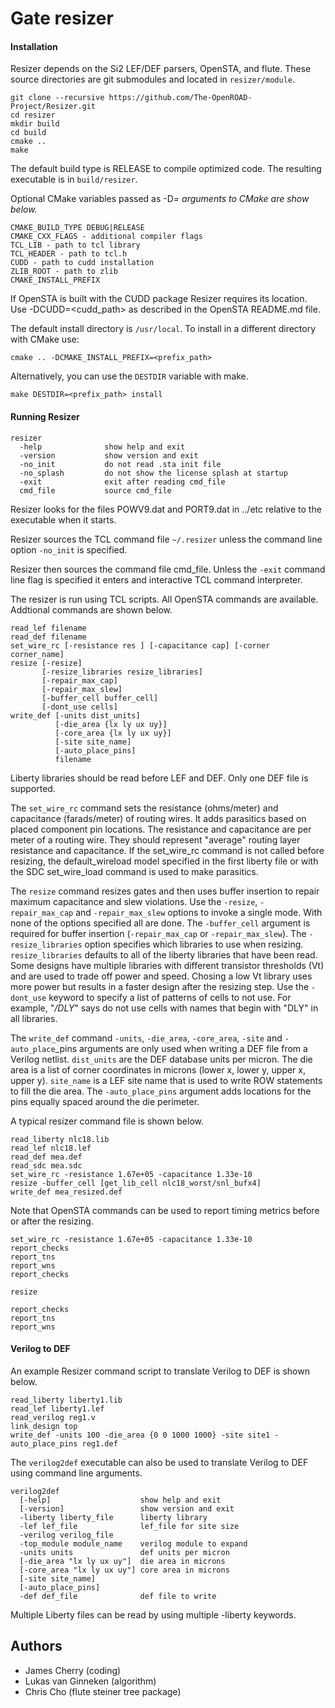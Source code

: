 # Gate resizer

#### Installation

Resizer depends on the Si2 LEF/DEF parsers, OpenSTA, and flute. These
source directories are git submodules and located in `resizer/module`.

```
git clone --recursive https://github.com/The-OpenROAD-Project/Resizer.git
cd resizer
mkdir build
cd build
cmake ..
make
```

The default build type is RELEASE to compile optimized code.
The resulting executable is in `build/resizer`.

Optional CMake variables passed as -D<var>=<value> arguments to CMake are show below.

```
CMAKE_BUILD_TYPE DEBUG|RELEASE
CMAKE_CXX_FLAGS - additional compiler flags
TCL_LIB - path to tcl library
TCL_HEADER - path to tcl.h
CUDD - path to cudd installation
ZLIB_ROOT - path to zlib
CMAKE_INSTALL_PREFIX
```

If OpenSTA is built with the CUDD package Resizer requires its location.
Use -DCUDD=<cudd_path> as described in the OpenSTA README.md file.

The default install directory is `/usr/local`.
To install in a different directory with CMake use:

```
cmake .. -DCMAKE_INSTALL_PREFIX=<prefix_path>
```

Alternatively, you can use the `DESTDIR` variable with make.

```
make DESTDIR=<prefix_path> install
```

#### Running Resizer

```
resizer
  -help              show help and exit
  -version           show version and exit
  -no_init           do not read .sta init file
  -no_splash         do not show the license splash at startup
  -exit              exit after reading cmd_file
  cmd_file           source cmd_file
```

Resizer looks for the files POWV9.dat and PORT9.dat in ../etc relative
to the executable when it starts.

Resizer sources the TCL command file `~/.resizer` unless the command
line option `-no_init` is specified.

Resizer then sources the command file cmd_file. Unless the `-exit`
command line flag is specified it enters and interactive TCL command
interpreter.

The resizer is run using TCL scripts. All OpenSTA commands are available.
Addtional commands are shown below.

```
read_lef filename
read_def filename
set_wire_rc [-resistance res ] [-capacitance cap] [-corner corner_name]
resize [-resize]
       [-resize_libraries resize_libraries]
       [-repair_max_cap]
       [-repair_max_slew]
       [-buffer_cell buffer_cell]
       [-dont_use cells]
write_def [-units dist_units]
          [-die_area {lx ly ux uy}]
          [-core_area {lx ly ux uy}]
          [-site site_name]
          [-auto_place_pins]
          filename
```

Liberty libraries should be read before LEF and DEF. Only one DEF file
is supported.

The `set_wire_rc` command sets the resistance (ohms/meter) and
capacitance (farads/meter) of routing wires. It adds parasitics based
on placed component pin locations. The resistance and capacitance are
per meter of a routing wire. They should represent "average" routing
layer resistance and capacitance. If the set_wire_rc command is not
called before resizing, the default_wireload model specified in the
first liberty file or with the SDC set_wire_load command is used to
make parasitics.

The `resize` command resizes gates and then uses buffer insertion to
repair maximum capacitance and slew violations. Use the `-resize`,
`-repair_max_cap` and `-repair_max_slew` options to invoke a single
mode. With none of the options specified all are done. The
`-buffer_cell` argument is required for buffer insertion
(`-repair_max_cap` or `-repair_max_slew`). The `-resize_libraries`
option specifies which libraries to use when
resizing. `resize_libraries` defaults to all of the liberty libraries
that have been read. Some designs have multiple libraries with
different transistor thresholds (Vt) and are used to trade off power
and speed. Chosing a low Vt library uses more power but results in a
faster design after the resizing step. Use the `-dont_use` keyword to
specify a list of patterns of cells to not use. For example, "*/DLY*"
says do not use cells with names that begin with "DLY" in all
libraries.

The `write_def` command `-units`, `-die_area`, `-core_area`, `-site` and
`-auto_place`_pins arguments are only used when writing a DEF file from
a Verilog netlist. `dist_units` are the DEF database units per
micron. The die area is a list of corner coordinates in microns (lower
x, lower y, upper x, upper y). `site_name` is a LEF site name that is
used to write ROW statements to fill the die area.  The
`-auto_place_pins` argument adds locations for the pins equally spaced
around the die perimeter.

A typical resizer command file is shown below.

```
read_liberty nlc18.lib
read_lef nlc18.lef
read_def mea.def
read_sdc mea.sdc
set_wire_rc -resistance 1.67e+05 -capacitance 1.33e-10
resize -buffer_cell [get_lib_cell nlc18_worst/snl_bufx4]
write_def mea_resized.def
```

Note that OpenSTA commands can be used to report timing metrics before
or after the resizing.

```
set_wire_rc -resistance 1.67e+05 -capacitance 1.33e-10
report_checks
report_tns
report_wns
report_checks

resize

report_checks
report_tns
report_wns
```

#### Verilog to DEF

An example Resizer command script to translate Verilog to DEF is shown
below.

```
read_liberty liberty1.lib
read_lef liberty1.lef
read_verilog reg1.v
link_design top
write_def -units 100 -die_area {0 0 1000 1000} -site site1 -auto_place_pins reg1.def
```

The `verilog2def` executable can also be used to translate Verilog to
DEF using command line arguments.

```
verilog2def
  [-help]                    show help and exit
  [-version]                 show version and exit
  -liberty liberty_file      liberty library
  -lef lef_file              lef_file for site size
  -verilog verilog_file     
  -top_module module_name    verilog module to expand
  -units units               def units per micron
  [-die_area "lx ly ux uy"]  die area in microns
  [-core_area "lx ly ux uy"] core area in microns
  [-site site_name]         
  [-auto_place_pins]        
  -def def_file              def file to write
```

Multiple Liberty files can be read by using multiple -liberty keywords.

## Authors

* James Cherry (coding)
* Lukas van Ginneken (algorithm)
* Chris Cho (flute steiner tree package)
